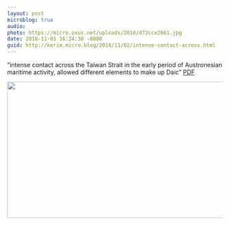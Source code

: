 ```yaml
---
layout: post
microblog: true
audio: 
photo: https://micro.oxus.net/uploads/2018/d72cce2661.jpg
date: 2018-11-01 16:24:38 -0800
guid: http://kerim.micro.blog/2018/11/02/intense-contact-across.html
---
```

“intense contact across the Taiwan Strait in the early period of Austronesian maritime activity, allowed different elements to make up Daic” [PDF](https://www.academia.edu/37593287/Tai-Kadai_and_Austronesian_are_related_at_multiple_levels_and_their_archaeological_interpretation)

<img src="https://micro.oxus.net/uploads/2018/d72cce2661.jpg" width="600" height="318" />
